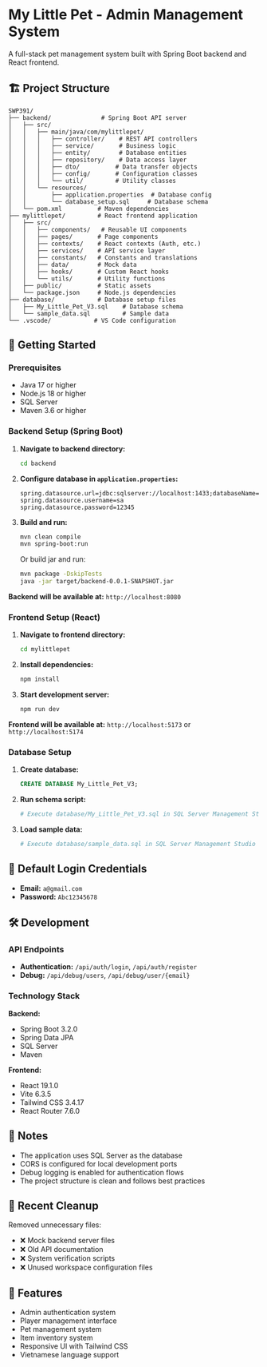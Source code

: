 # My Little Pet - Admin Management System

A full-stack pet management system built with Spring Boot backend and React frontend.

## 🏗️ Project Structure

```
SWP391/
├── backend/              # Spring Boot API server
│   ├── src/
│   │   ├── main/java/com/mylittlepet/
│   │   │   ├── controller/    # REST API controllers
│   │   │   ├── service/       # Business logic
│   │   │   ├── entity/        # Database entities
│   │   │   ├── repository/    # Data access layer
│   │   │   ├── dto/          # Data transfer objects
│   │   │   ├── config/       # Configuration classes
│   │   │   └── util/         # Utility classes
│   │   └── resources/
│   │       ├── application.properties  # Database config
│   │       └── database_setup.sql     # Database schema
│   └── pom.xml          # Maven dependencies
├── mylittlepet/         # React frontend application  
│   ├── src/
│   │   ├── components/   # Reusable UI components
│   │   ├── pages/       # Page components
│   │   ├── contexts/    # React contexts (Auth, etc.)
│   │   ├── services/    # API service layer
│   │   ├── constants/   # Constants and translations
│   │   ├── data/        # Mock data
│   │   ├── hooks/       # Custom React hooks
│   │   └── utils/       # Utility functions
│   ├── public/          # Static assets
│   └── package.json     # Node.js dependencies
├── database/            # Database setup files
│   ├── My_Little_Pet_V3.sql    # Database schema
│   └── sample_data.sql         # Sample data
└── .vscode/            # VS Code configuration
```

## 🚀 Getting Started

### Prerequisites
- Java 17 or higher
- Node.js 18 or higher  
- SQL Server
- Maven 3.6 or higher

### Backend Setup (Spring Boot)

1. **Navigate to backend directory:**
   ```bash
   cd backend
   ```

2. **Configure database in `application.properties`:**
   ```properties
   spring.datasource.url=jdbc:sqlserver://localhost:1433;databaseName=My_Little_Pet_V3;trustServerCertificate=true
   spring.datasource.username=sa
   spring.datasource.password=12345
   ```

3. **Build and run:**
   ```bash
   mvn clean compile
   mvn spring-boot:run
   ```

   Or build jar and run:
   ```bash
   mvn package -DskipTests
   java -jar target/backend-0.0.1-SNAPSHOT.jar
   ```

**Backend will be available at:** `http://localhost:8080`

### Frontend Setup (React)

1. **Navigate to frontend directory:**
   ```bash
   cd mylittlepet
   ```

2. **Install dependencies:**
   ```bash
   npm install
   ```

3. **Start development server:**
   ```bash
   npm run dev
   ```

**Frontend will be available at:** `http://localhost:5173` or `http://localhost:5174`

### Database Setup

1. **Create database:**
   ```sql
   CREATE DATABASE My_Little_Pet_V3;
   ```

2. **Run schema script:**
   ```bash
   # Execute database/My_Little_Pet_V3.sql in SQL Server Management Studio
   ```

3. **Load sample data:**
   ```bash
   # Execute database/sample_data.sql in SQL Server Management Studio
   ```

## 🔑 Default Login Credentials

- **Email:** `a@gmail.com`
- **Password:** `Abc12345678`

## 🛠️ Development

### API Endpoints

- **Authentication:** `/api/auth/login`, `/api/auth/register`
- **Debug:** `/api/debug/users`, `/api/debug/user/{email}`

### Technology Stack

**Backend:**
- Spring Boot 3.2.0
- Spring Data JPA
- SQL Server
- Maven

**Frontend:**
- React 19.1.0
- Vite 6.3.5
- Tailwind CSS 3.4.17
- React Router 7.6.0

## 📝 Notes

- The application uses SQL Server as the database
- CORS is configured for local development ports
- Debug logging is enabled for authentication flows
- The project structure is clean and follows best practices

## 🧹 Recent Cleanup

Removed unnecessary files:
- ❌ Mock backend server files
- ❌ Old API documentation  
- ❌ System verification scripts
- ❌ Unused workspace configuration files

## 🎯 Features

- Admin authentication system
- Player management interface
- Pet management system
- Item inventory system
- Responsive UI with Tailwind CSS
- Vietnamese language support
